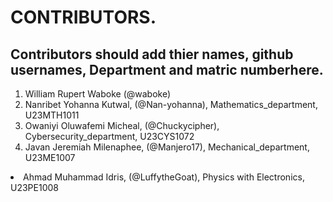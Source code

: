 # CONTRIBUTORS.
## Contributors should add thier names, github usernames, Department and matric numberhere.
<ol>
<li>William Rupert Waboke (@waboke)
<li>Nanribet Yohanna Kutwal, (@Nan-yohanna), Mathematics_department, U23MTH1011</li>
<li>Owaniyi Oluwafemi Micheal, (@Chuckycipher), Cybersecurity_department, U23CYS1072</li>
<li>Javan Jeremiah Milenaphee, (@Manjero17), Mechanical_department, U23ME1007</li>
</ol>
<li>Ahmad Muhammad Idris, (@LuffytheGoat), Physics with Electronics, U23PE1008</li>
